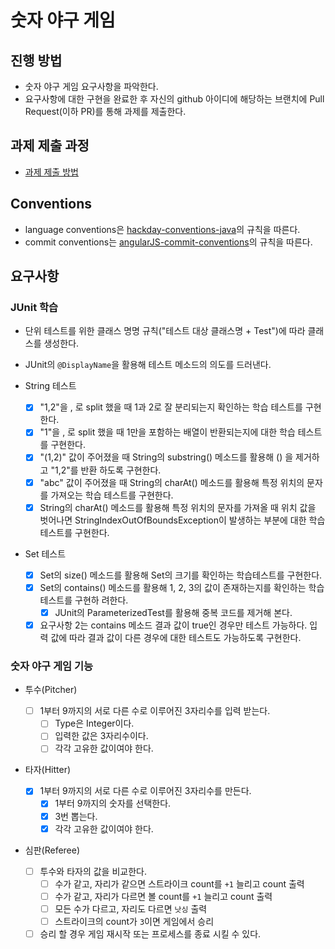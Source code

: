 # 숫자 야구 게임

## 진행 방법

- 숫자 야구 게임 요구사항을 파악한다.
- 요구사항에 대한 구현을 완료한 후 자신의 github 아이디에 해당하는 브랜치에 Pull Request(이하 PR)를 통해 과제를 제출한다.

## 과제 제출 과정

- [과제 제출 방법](https://github.com/next-step/nextstep-docs/tree/master/precourse)

## Conventions

- language conventions은 [hackday-conventions-java](https://naver.github.io/hackday-conventions-java/#_%ED%8C%8C%EC%9D%BC_%EA%B3%B5%ED%86%B5_%EC%9A%94%EA%B1%B4)의 규칙을 따른다.
- commit conventions는 [angularJS-commit-conventions](https://gist.github.com/stephenparish/9941e89d80e2bc58a153)의 규칙을 따른다.

## 요구사항

### JUnit 학습

- 단위 테스트를 위한 클래스 명명 규칙("테스트 대상 클래스명 + Test")에 따라 클래스를 생성한다.
- JUnit의 `@DisplayName`을 활용해 테스트 메소드의 의도를 드러낸다.

- String 테스트
  - [x] "1,2"을 , 로 split 했을 때 1과 2로 잘 분리되는지 확인하는 학습 테스트를 구현한다.
  - [x] "1"을 , 로 split 했을 때 1만을 포함하는 배열이 반환되는지에 대한 학습 테스트를 구현한다.
  - [x] "(1,2)" 값이 주어졌을 때 String의 substring() 메소드를 활용해 () 을 제거하고 "1,2"를 반환
        하도록 구현한다.
  - [x] "abc" 값이 주어졌을 때 String의 charAt() 메소드를 활용해 특정 위치의 문자를 가져오는 학습
        테스트를 구현한다.
  - [x] String의 charAt() 메소드를 활용해 특정 위치의 문자를 가져올 때 위치 값을 벗어나면
        StringIndexOutOfBoundsException이 발생하는 부분에 대한 학습 테스트를 구현한다.
- Set 테스트
  - [x] Set의 size() 메소드를 활용해 Set의 크기를 확인하는 학습테스트를 구현한다.
  - [x] Set의 contains() 메소드를 활용해 1, 2, 3의 값이 존재하는지를 확인하는 학습테스트를 구현하
        려한다.
    - [x] JUnit의 ParameterizedTest를 활용해 중복 코드를 제거해 본다.
  - [x] 요구사항 2는 contains 메소드 결과 값이 true인 경우만 테스트 가능하다. 입력 값에 따라 결과
        값이 다른 경우에 대한 테스트도 가능하도록 구현한다.

### 숫자 야구 게임 기능

- 투수(Pitcher)

  - [ ] 1부터 9까지의 서로 다른 수로 이루어진 3자리수를 입력 받는다.
    - [ ] Type은 Integer이다.
    - [ ] 입력한 값은 3자리수이다.
    - [ ] 각각 고유한 값이여야 한다.

- 타자(Hitter)

  - [x] 1부터 9까지의 서로 다른 수로 이루어진 3자리수를 만든다.
    - [x] 1부터 9까지의 숫자를 선택한다.
    - [x] 3번 뽑는다.
    - [x] 각각 고유한 값이여야 한다.

- 심판(Referee)

  - [ ] 투수와 타자의 값을 비교한다.
    - [ ] 수가 같고, 자리가 같으면 스트라이크 count를 `+1` 늘리고 count 출력
    - [ ] 수가 같고, 자리가 다르면 볼 count를 `+1` 늘리고 count 출력
    - [ ] 모든 수가 다르고, 자리도 다르면 `낫싱` 출력
    - [ ] 스트라이크의 count가 `3`이면 게임에서 승리
  - [ ] 승리 할 경우 게임 재시작 또는 프로세스를 종료 시킬 수 있다.
